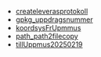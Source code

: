 ﻿*  [createleverasprotokoll](/FME/ages/ages_leverans_specifika/uppmus/createleverasprotokoll/createleverasprotokoll)
*  [gpkg_uppdragsnummer](/FME/ages/ages_leverans_specifika/uppmus/gpkg_uppdragsnummer/gpkg_uppdragsnummer)
*  [koordsysFrUpmmus](/FME/ages/ages_leverans_specifika/uppmus/koordsysFrUpmmus/koordsysFrUpmmus)
*  [path_path2filecopy](/FME/ages/ages_leverans_specifika/uppmus/path_path2filecopy/path_path2filecopy)
*  [tillUppmus20250219](/FME/ages/ages_leverans_specifika/uppmus/tillUppmus20250219/tillUppmus20250219)

